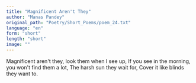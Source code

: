 ```yaml
---
title: "Magnificent Aren't They"
author: "Manas Pandey"
original_path: "Poetry/Short_Poems/poem_24.txt"
language: "en"
form: "short"
length: "short"
image: ""
---
```

Magnificent aren't they,
look them when I see up,
If you see in the morning,
you won't find them a lot,
The harsh sun they wait for,
Cover it like blinds they want to.